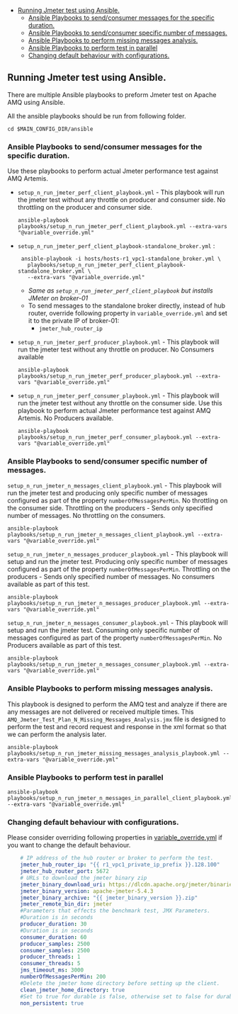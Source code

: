- [Running Jmeter test using Ansible.](#running-jmeter-test-using-ansible)
  * [Ansible Playbooks to send/consumer messages for the specific duration.](#ansible-playbooks-to-send-consumer-messages-for-the-specific-duration)
  * [Ansible Playbooks to send/consumer specific number of messages.](#ansible-playbooks-to-send-consumer-specific-number-of-messages)
  * [Ansible Playbooks to perform missing messages analysis.](#ansible-playbooks-to-perform-missing-messages-analysis)
  * [Ansible Playbooks to perform test in parallel](#ansible-playbooks-to-perform-test-in-parallel)
  * [Changing default behaviour with configurations.](#changing-default-behaviour-with-configurations)



## Running Jmeter test using Ansible.

There are multiple Ansible playbooks to preform Jmeter test on Apache AMQ using Ansible.

All the ansible playbooks should be run from following folder.

```shell
cd $MAIN_CONFIG_DIR/ansible
```


### Ansible Playbooks to send/consumer messages for the specific duration.
Use these playbooks to perform actual Jmeter performance test against AMQ Artemis.


* `setup_n_run_jmeter_perf_client_playbook.yml` - This playbook will run the jmeter test without any throttle on producer and consumer side. 
No throttling on the producer and consumer side.

  ```shell
  ansible-playbook playbooks/setup_n_run_jmeter_perf_client_playbook.yml --extra-vars "@variable_override.yml"
  ```

* `setup_n_run_jmeter_perf_client_playbook-standalone_broker.yml` :
   ```shell
    ansible-playbook -i hosts/hosts-r1_vpc1-standalone_broker.yml \
      playbooks/setup_n_run_jmeter_perf_client_playbook-standalone_broker.yml \
      --extra-vars "@variable_override.yml"
   ```

  * _Same as `setup_n_run_jmeter_perf_client_playbook` but installs JMeter on broker-01_
  * To send messages to the standalone broker directly, instead of hub router, override following 
    property in `variable_override.yml` and set it to the private IP of broker-01:
    * `jmeter_hub_router_ip`

* `setup_n_run_jmeter_perf_producer_playbook.yml` - This playbook will run the jmeter test without any throttle on producer. 
No Consumers available

    ```shell
    ansible-playbook playbooks/setup_n_run_jmeter_perf_producer_playbook.yml --extra-vars "@variable_override.yml"
    ```

* `setup_n_run_jmeter_perf_consumer_playbook.yml` - This playbook will run the jmeter test without any throttle on the consumer side. Use this playbook to perform actual Jmeter performance test against AMQ Artemis.
No Producers available.

    ```shell
    ansible-playbook playbooks/setup_n_run_jmeter_perf_consumer_playbook.yml --extra-vars "@variable_override.yml"
    ```

### Ansible Playbooks to send/consumer specific number of messages.

`setup_n_run_jmeter_n_messages_client_playbook.yml` - This playbook will run the jmeter test and producing only specific number of messages configured as part of the property `numberOfMessagesPerMin`. No throttling on the consumer side. 
Throttling on the producers - Sends only specified number of messages. 
No throttling on the consumers. 

```shell
ansible-playbook playbooks/setup_n_run_jmeter_n_messages_client_playbook.yml --extra-vars "@variable_override.yml"
```

`setup_n_run_jmeter_n_messages_producer_playbook.yml` - This playbook will setup and run the jmeter test. Producing only specific number of messages configured as part of the property `numberOfMessagesPerMin`. 
Throttling on the producers - Sends only specified number of messages.
No consumers available as part of this test.

```shell
ansible-playbook playbooks/setup_n_run_jmeter_n_messages_producer_playbook.yml --extra-vars "@variable_override.yml"
```

`setup_n_run_jmeter_n_messages_consumer_playbook.yml` - This playbook will setup and run the jmeter test. Consuming only specific number of messages configured as part of the property `numberOfMessagesPerMin`.
No Producers available as part of this test.

```shell
ansible-playbook playbooks/setup_n_run_jmeter_n_messages_consumer_playbook.yml --extra-vars "@variable_override.yml"
```

### Ansible Playbooks to perform missing messages analysis.
This playbook is designed to perform the AMQ test and analyze if there are any messages are not delivered or received multiple times. This `AMQ_Jmeter_Test_Plan_N_Missing_Messages_Analysis.jmx` file is designed to perform the test and record request and response in the xml format so that we can perform the analysis later. 

```shell
ansible-playbook playbooks/setup_n_run_jmeter_missing_messages_analysis_playbook.yml --extra-vars "@variable_override.yml"
```

### Ansible Playbooks to perform test in parallel

```shell
ansible-playbook playbooks/setup_n_run_jmeter_n_messages_in_parallel_client_playbook.yml --extra-vars "@variable_override.yml"
```

### Changing default behaviour with configurations.

Please consider overriding following properties in [variable_override.yml](variable_override.yml) if you want to change the default behaviour.
```yaml
    # IP address of the hub router or broker to perform the test.
    jmeter_hub_router_ip: "{{ r1_vpc1_private_ip_prefix }}.128.100"
    jmeter_hub_router_port: 5672
    # URLs to download the jmeter binary zip
    jmeter_binary_download_uri: https://dlcdn.apache.org/jmeter/binaries
    jmeter_binary_version: apache-jmeter-5.4.3
    jmeter_binary_archive: "{{ jmeter_binary_version }}.zip"
    jmeter_remote_bin_dir: jmeter    
    #Parameters that effects the benchmark test, JMX Parameters.
    #Duration is in seconds
    producer_duration: 30
    #Duration is in seconds
    consumer_duration: 60
    producer_samples: 2500
    consumer_samples: 2500
    producer_threads: 1
    consumer_threads: 5
    jms_timeout_ms: 3000
    numberOfMessagesPerMin: 200
    #Delete the jmeter home directory before setting up the client. 
    clean_jmeter_home_directory: true
    #Set to true for durable is false, otherwise set to false for durable is true. 
    non_persistent: true
```
